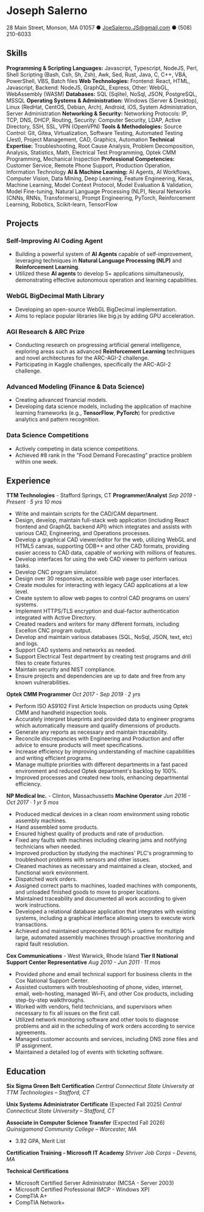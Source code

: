 # Joseph Salerno
28 Main Street, Monson, MA 01057 ● JoeSalerno.JS@gmail.com ● (508) 210-6033

## Skills

**Programming & Scripting Languages:** Javascript, Typescript, NodeJS, Perl, Shell Scripting (Bash, Csh, Sh, Zsh), Awk, Sed, Rust, Java, C, C++, VBA, PowerShell, VBS, Batch files
**Web Technologies:** Frontend: React, HTML, Javascript, Backend: NodeJS, GraphQL, Express, Other: WebGL, WebAssembly (WASM)
**Databases:** SQL (Sqlite), NoSql, JSON, PostgreSQL, MSSQL
**Operating Systems & Administration:** Windows (Server & Desktop), Linux (RedHat, CentOS, Debian, Arch), Android, iOS, System Administration, Server Administration
**Networking & Security:** Networking Protocols: IP, TCP, DNS, DHCP, Routing, Security: Computer Security, LDAP, Active Directory, SSH, SSL, VPN (OpenVPN)
**Tools & Methodologies:** Source Control: Git, Gitea, Virtualization, Software Testing, Automated Testing (Jest), Project Management, CAD, Graphics, Automation
**Technical Expertise:** Troubleshooting, Root Cause Analysis, Problem Decomposition, Analysis, Statistics, Math, Electrical Test Programming, Optek CMM Programming, Mechanical Inspection
**Professional Competencies:** Customer Service, Remote Phone Support, Production Operation, Information Technology
**AI & Machine Learning:** AI Agents, AI Workflows, Computer Vision, Data Mining, Deep Learning, Feature Engineering, Keras, Machine Learning, Model Context Protocol, Model Evaluation & Validation, Model Fine-tuning, Natural Language Processing (NLP), Neural Networks (CNNs, RNNs, Transformers), Prompt Engineering, PyTorch, Reinforcement Learning, Robotics, Scikit-learn, TensorFlow

## Projects

### Self-Improving AI Coding Agent
- Building a powerful system of **AI Agents** capable of self-improvement, leveraging techniques in **Natural Language Processing (NLP)** and **Reinforcement Learning**.
- Utilized these **AI agents** to develop 5+ applications simultaneously, demonstrating effective autonomous operation and learning capabilities.

### WebGL BigDecimal Math Library
- Developing an open-source WebGL BigDecimal implementation.
- Aims to replace popular libraries like big.js by adding GPU acceleration.

### AGI Research & ARC Prize
- Conducting research on progressing artificial general intelligence, exploring areas such as advanced **Reinforcement Learning** techniques and novel architectures for the ARC-AGI-2 challenge.
- Participating in Kaggle challenges, specifically the ARC-AGI-2 challenge.

### Advanced Modeling (Finance & Data Science)
- Creating advanced financial models.
- Developing data science models, including the application of machine learning frameworks (e.g., **TensorFlow**, **PyTorch**) for predictive analytics and pattern recognition.

### Data Science Competitions
- Actively competing in data science competitions.
- Achieved #8 rank in the "Food Demand Forecasting" practice problem within one week.

## Experience

**TTM Technologies** - Stafford Springs, CT
**Programmer/Analyst**
*Sep 2019 - Present · 5 yrs 10 mos*
- Write and maintain scripts for the CAD/CAM department.
- Design, develop, maintain full-stack web application (including React frontend and GraphQL backend API) which integrates and assists with various CAD, Engineering, and Operations processes.
- Develop a graphical CAD viewer/editor for the web, utilizing WebGL and HTML5 canvas, supporting ODB++ and other CAD formats, providing easier access to CAD data, capable of working with millions of features.
- Develop interfaces for using the web CAD viewer to perform various tasks.
- Develop CNC program simulator.
- Design over 30 responsive, accessible web page user interfaces.
- Create modules for interacting with legacy CAD applications at a low level.
- Create system to allow web pages to control CAD programs on users’ systems.
- Implement HTTPS/TLS encryption and dual-factor authentication integrated with Active Directory.
- Created readers and writers for many different formats, including Excellon CNC program output.
- Develop and maintain various databases (SQL, NoSql, JSON, text, etc) and logs.
- Support CAD systems and networks as needed.
- Support Electrical Test department by creating test programs and drill files to create fixtures.
- Maintain security and NIST compliance.
- Ensure projects and dependencies are up to date and free from any known vulnerabilities.

**Optek CMM Programmer**
*Oct 2017 - Sep 2019 · 2 yrs*
- Perform ISO AS9102 First Article Inspection on products using Optek CMM and handheld inspection tools.
- Accurately interpret blueprints and provided data to engineer programs which automatically measure and qualify dimensions of products.
- Generate any reports as necessary and maintain traceability.
- Reconcile discrepancies with Engineering and Production and offer advice to ensure products will meet specifications.
- Increase efficiency by improving understanding of machine capabilities and writing efficient programs.
- Manage multiple priorities with different departments in a fast paced environment and reduced Optek department's backlog by 100%.
- Improved processes and created new tools, enhancing departmental efficiency.

**NP Medical Inc.** - Clinton, Massachussetts
**Machine Operator**
*Jun 2016 - Oct 2017 · 1 yr 5 mos*
- Produced medical devices in a clean room environment using robotic assembly machines.
- Hand assembled some products.
- Ensured highest quality of products and rate of production.
- Fixed any faults with machines including clearing jams and notifying technicians when needed.
- Improved production by studying the machines' PLC's programming to troubleshoot problems with sensors and other issues.
- Cleaned machines as necessary and maintained a clean, stocked, and functional work environment.
- Dispatched work orders.
- Assigned correct parts to machines, loaded machines with components, and unloaded finished goods to move to proper locations.
- Maintained traceability and documented all work according to given work instructions.
- Developed a relational database application that integrates with existing systems, including a graphical interface allowing users to execute work transactions.
- Achieved and maintained unprecedented 90%+ uptime for multiple large, automated assembly machines through proactive monitoring and rapid fault resolution.

**Cox Communications** - West Warwick, Rhode Island
**Tier II National Support Center Representative**
*Aug 2010 - Jun 2011 · 11 mos*
- Provided phone and email technical support for business clients in the Cox National Support Center.
- Assisted customers with troubleshooting of phone, video, internet, email, web-hosting, managed Wi-Fi, and other Cox products, including step-by-step walkthroughs.
- Worked with vendors, field technicians, and supervisors when necessary to fix all issues on the first call.
- Utilized network monitoring software and other tools to diagnose problems and aid in the scheduling of work orders according to service agreements.
- Managed customer accounts and services, including DNS zone files and IP assignment.
- Maintained a detailed log of events with ticketing software.

## Education

**Six Sigma Green Belt Certification**
*Central Connecticut State University at TTM Technologies – Stafford, CT*

**Unix Systems Administrator Certificate** (Expected Fall 2025)
*Central Connecticut State University – Stafford, CT*

**Associate in Computer Science Transfer** (Expected Fall 2026)
*Quinsigamond Community College – Worcester, MA*
- 3.92 GPA, Merit List

**Certification Training - Microsoft IT Academy**
*Shriver Job Corps – Devens, MA*

**Technical Certifications**
- Microsoft Certified Server Administrator (MCSA - Server 2003)
- Microsoft Certified Professional (MCP - Windows XP)
- CompTIA A+
- CompTIA Network+
